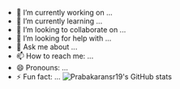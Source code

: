 


- 🔭 I’m currently working on ...
- 🌱 I’m currently learning ...
- 👯 I’m looking to collaborate on ...
- 🤔 I’m looking for help with ...
- 💬 Ask me about ...
- 📫 How to reach me: ...
- 😄 Pronouns: ...
- ⚡ Fun fact: ...
![Prabakaransr19's GitHub stats](https://github-readme-stats.vercel.app/api?username=Prabakaransr19&show_icons=true,prs)

